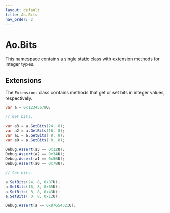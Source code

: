 ```yaml
---
layout: default
title: Ao.Bits
nav_order: 2
---
```


# Ao.Bits

This namespace contains a single static class with extension methods for integer types.

## Extensions

The `Extensions` class contains methods that get or set bits in integer values, respectively.

```csharp
var a = 0x12345678U;

// Get bits.

var a3 = a.GetBits(24, 8);
var a2 = a.GetBits(16, 8);
var a1 = a.GetBits( 8, 8);
var a0 = a.GetBits( 0, 8);

Debug.Assert(a3 == 0x12U);
Debug.Assert(a2 == 0x34U);
Debug.Assert(a1 == 0x56U);
Debug.Assert(a0 == 0x78U);

// Set bits.

a.SetBits(24, 8, 0x87U);
a.SetBits(16, 8, 0x65U);
a.SetBits( 8, 8, 0x43U);
a.SetBits( 0, 8, 0x12U);

Debug.Assert(a == 0x87654321U);
```
